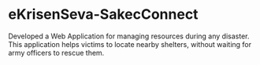 # eKrisenSeva-SakecConnect

Developed a Web Application for managing resources during any disaster. This application helps victims to locate nearby shelters, without waiting for army officers to rescue them.
